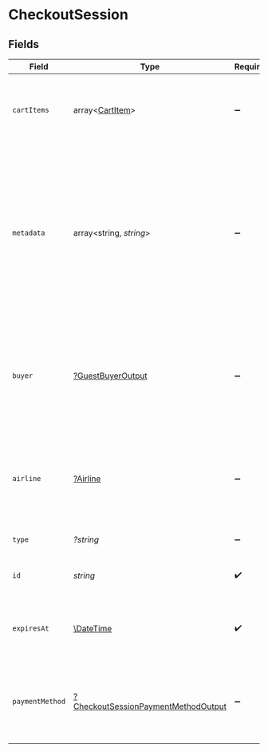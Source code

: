 # CheckoutSession


## Fields

| Field                                                                                                                                                               | Type                                                                                                                                                                | Required                                                                                                                                                            | Description                                                                                                                                                         | Example                                                                                                                                                             |
| ------------------------------------------------------------------------------------------------------------------------------------------------------------------- | ------------------------------------------------------------------------------------------------------------------------------------------------------------------- | ------------------------------------------------------------------------------------------------------------------------------------------------------------------- | ------------------------------------------------------------------------------------------------------------------------------------------------------------------- | ------------------------------------------------------------------------------------------------------------------------------------------------------------------- |
| `cartItems`                                                                                                                                                         | array<[CartItem](./CartItem.md)>                                                                                                                                    | :heavy_minus_sign:                                                                                                                                                  | An array of cart items that represents the line items of a transaction.                                                                                             |                                                                                                                                                                     |
| `metadata`                                                                                                                                                          | array<string, *string*>                                                                                                                                             | :heavy_minus_sign:                                                                                                                                                  | Any additional information about the transaction that you would like to store as key-value pairs. This data is passed to payment service providers that support it. | {<br/>"cohort": "cohort-a",<br/>"order_id": "order-12345"<br/>}                                                                                                     |
| `buyer`                                                                                                                                                             | [?GuestBuyerOutput](./GuestBuyerOutput.md)                                                                                                                          | :heavy_minus_sign:                                                                                                                                                  | Provide buyer details for the transaction. No buyer resource will be created on Gr4vy when used.                                                                    |                                                                                                                                                                     |
| `airline`                                                                                                                                                           | [?Airline](./Airline.md)                                                                                                                                            | :heavy_minus_sign:                                                                                                                                                  | The airline addendum data which describes the airline booking associated with this transaction.                                                                     |                                                                                                                                                                     |
| `type`                                                                                                                                                              | *?string*                                                                                                                                                           | :heavy_minus_sign:                                                                                                                                                  | Always `checkout-session`                                                                                                                                           | checkout-session                                                                                                                                                    |
| `id`                                                                                                                                                                | *string*                                                                                                                                                            | :heavy_check_mark:                                                                                                                                                  | The ID for the checkout session.                                                                                                                                    | 4137b1cf-39ac-42a8-bad6-1c680d5dab6b                                                                                                                                |
| `expiresAt`                                                                                                                                                         | [\DateTime](https://www.php.net/manual/en/class.datetime.php)                                                                                                       | :heavy_check_mark:                                                                                                                                                  | The date and time when this checkout session expires.                                                                                                               | 2013-07-16T19:23:00.000+00:00                                                                                                                                       |
| `paymentMethod`                                                                                                                                                     | [?CheckoutSessionPaymentMethodOutput](./CheckoutSessionPaymentMethodOutput.md)                                                                                      | :heavy_minus_sign:                                                                                                                                                  | Information about the payment method stored on the checkout session.                                                                                                |                                                                                                                                                                     |